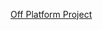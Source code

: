 [Off Platform Project](https://www.codecademy.com/courses/learn-python-3/informationals/python3-coded-communication)


